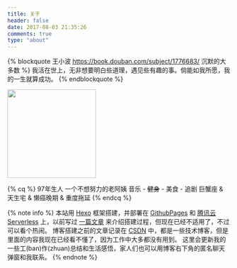 ```yaml
---
title: 关于
header: false
date: 2017-08-03 21:35:26
comments: true
type: "about"
---
```


{% blockquote 王小波 https://book.douban.com/subject/1776683/ 沉默的大多数 %}
我活在世上，无非想要明白些道理，遇见些有趣的事。倘能如我所愿，我的一生就算成功。
{% endblockquote %}

<img src="https://i.loli.net/2021/08/03/93kctmnIgVCifEb.jpg" width="200" height="200">

{% cq %}
97年生人
一个不想努力的老阿姨
音乐 - ~~健身~~ - 美食 - 追剧
巨蟹座 & 天生宅 & 懒癌晚期 & 重度拖延
{% endcq %}

{% note info %}
本站用 [Hexo](https://hexo.io/) 框架搭建，并部署在 [GithubPages](https://pages.github.com/) 和 [腾讯云Serverless](https://jmyblog-top-1306110219.cos-website.ap-beijing.myqcloud.com/) 上，以前写过 [一篇文章](http://jmyblog.top/Hexo-GithubPages-CodingPages%E6%90%AD%E5%BB%BA%E8%87%AA%E5%B7%B1%E7%9A%84%E4%B8%AA%E4%BA%BA%E5%8D%9A%E5%AE%A2/#more) 来介绍搭建过程，但现在已经不适用了，不过可以看个热闹。
博客搭建之前的文章记录在 [CSDN](https://blog.csdn.net/summy_j) 中，都是一些技术博客，但是里面的内容我现在已经看不懂了，因为工作中大多都没有用到。
这里会更新我的一些工(ban)作(zhuan)总结和生活感悟，家人们也可以用博客右下角的匿名聊天弹窗和我联系。
{% endnote %}
